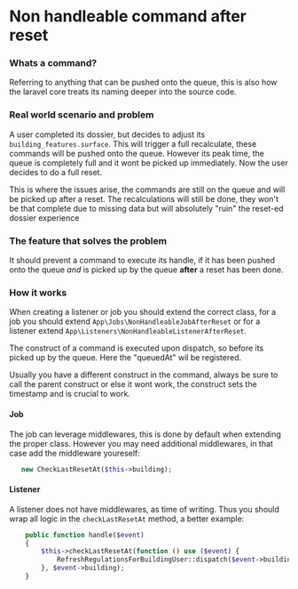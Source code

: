 # Non handleable command after reset

### Whats a command?
Referring to anything that can be pushed onto the queue, this is also how the laravel core treats its naming deeper into the source code.

### Real world scenario and problem
A user completed its dossier, but decides to adjust its `building_features.surface`. This will trigger a full recalculate, these commands will be pushed onto the queue.
However its peak time, the queue is completely full and it wont be picked up immediately. Now the user decides to do a full reset.

This is where the issues arise, the commands are still on the queue and will be picked up after a reset. The recalculations will still be done, they won't be that complete due to missing data but will absolutely "ruin" the reset-ed dossier experience

### The feature that solves the problem
It should prevent a command to execute its handle, if it has been pushed onto the queue *and* is picked up by the queue **after** a reset has been done.

### How it works
When creating a listener or job you should extend the correct class, for a job you should extend `App\Jobs\NonHandleableJobAfterReset` or for a listener extend `App\Listeners\NonHandleableListenerAfterReset`.

The construct of a command is executed upon dispatch, so before its picked up by the queue. Here the "queuedAt" wil be registered.

Usually you have a different construct in the command, always be sure to call the parent construct or else it wont work, the construct sets the timestamp and is crucial to work.
#### Job
The job can leverage middlewares, this is done by default when extending the proper class. However you may need additional middlewares, in that case add the middleware youreself:

```php
   new CheckLastResetAt($this->building);
```

#### Listener
A listener does not have middlewares, as time of writing. Thus you should wrap all logic in the `checkLastResetAt` method, a better example:
```php
    public function handle($event)
    {
        $this->checkLastResetAt(function () use ($event) {
            RefreshRegulationsForBuildingUser::dispatch($event->building);
        }, $event->building);
    }
```

 


